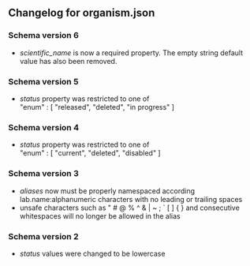 ## Changelog for organism.json

### Schema version 6

* *scientific_name* is now a required property. The empty string default value has also been removed.

### Schema version 5

* *status* property was restricted to one of  
    "enum" : [
        "released",
        "deleted",
        "in progress"
    ]

### Schema version 4

* *status* property was restricted to one of  
    "enum" : [
        "current",
        "deleted",
        "disabled"
    ]

### Schema version 3

* *aliases* now must be properly namespaced according lab.name:alphanumeric characters with no leading or trailing spaces
* unsafe characters such as " # @ % ^ & | ~ ; ` [ ] { } and consecutive whitespaces will no longer be allowed in the alias

### Schema version 2

* *status* values were changed to be lowercase
